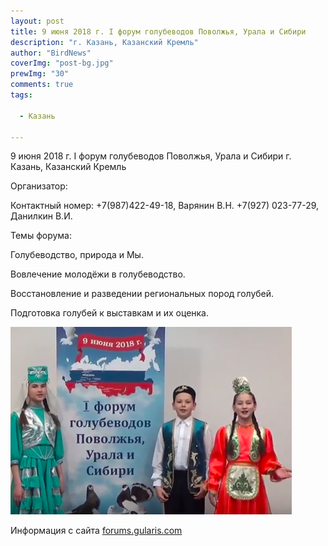 ```yaml
---
layout: post
title: 9 июня 2018 г. I форум голубеводов Поволжья, Урала и Сибири 
description: "г. Казань, Казанский Кремль"
author: "BirdNews"
coverImg: "post-bg.jpg"
prewImg: "30"
comments: true
tags:
 
  - Казань
 
---
```


9 июня 2018 г.
I форум голубеводов Поволжья, Урала и Сибири 
г. Казань, Казанский Кремль

Организатор:

Контактный номер: +7(987)422-49-18, Варянин В.Н. 
+7(927) 023-77-29, Данилкин В.И. 

Темы форума:

Голубеводство, природа и Мы.

Вовлечение молодёжи в голубеводство.

Восстановление и разведении региональных пород голубей.

Подготовка голубей к выставкам и их оценка.

![img](/img/post-bg30.png)

Информация с сайта [forums.gularis.com](http://forums.gularis.com/viewtopic.php?f=102&t=1240)  